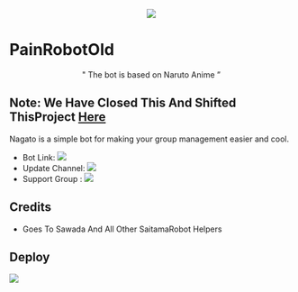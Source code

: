 <p align="center">
  <img src="https://telegra.ph/file/66c17e679a90c1caf555b.jpg">
</p>

# PainRobotOld

<p align="center">
 " The bot is based on Naruto Anime ”  
</p>

## Note: We Have Closed This And Shifted ThisProject [Here](https://github.com/PAINBOI2008/PainRobot2.0/)


Nagato is a simple bot for making your group management easier and cool.

* Bot Link:  <a href="http://t.me/PainAkatsukiRobot" alt="FoundingtitanRobot"> <img src="https://img.shields.io/badge/-FoundingTitanRobot-red" /> </a>
* Update Channel: <a  href="https://t.me/NagatoUzumakiRobotUpdates/" alt="foundingtitanupdates"> <img src="https://img.shields.io/badge/-Update%20channel-lightgrey" /> </a>
* Support Group : <a href="https://t.me/NagatoUzumakiRobotSupport/" alt="foundingtitansupport"> <img src="https://img.shields.io/badge/!-Support%20Group-blue" /> </a>

## Credits 
* Goes To Sawada And All Other SaitamaRobot Helpers

## Deploy 
<a href="https://heroku.com/deploy?template=https://github.com/PAINBOI20082/FoundingTitanRobot"> <img src="https://img.shields.io/badge/-Deploy%20To%20Heroku-blueviolet" /> </a>
